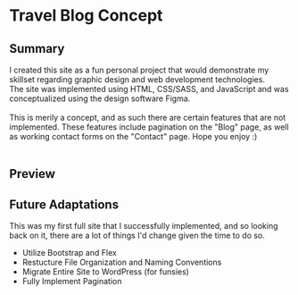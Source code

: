 # Travel Blog Concept

## Summary
I created this site as a fun personal project that would demonstrate my skillset regarding graphic design and web development technologies.  
The site was implemented using HTML, CSS/SASS, and JavaScript and was conceptualized using the design software Figma. 
<br><br>
This is merily a concept, and as such there are certain features that are not implemented. These features include pagination on the "Blog" page, 
as well as working contact forms on the "Contact" page. Hope you enjoy :)
<br><br>

## Preview

## Future Adaptations
This was my first full site that I successfully implemented, and so looking back on it, there are a lot of things I'd change given the time to do so.<br>
<ul>
  <li>Utilize Bootstrap and Flex</li>
  <li>Restucture File Organization and Naming Conventions</li>
  <li>Migrate Entire Site to WordPress (for funsies)</li>
  <li>Fully Implement Pagination</li>
</ul>
